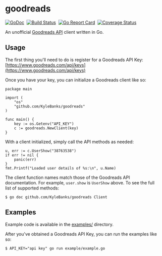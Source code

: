 # goodreads

[![GoDoc](https://godoc.org/github.com/KyleBanks/goodreads?status.svg)](https://godoc.org/github.com/KyleBanks/goodreads)&nbsp; 
[![Build Status](https://travis-ci.org/KyleBanks/goodreads.svg?branch=master)](https://travis-ci.org/KyleBanks/goodreads)&nbsp;
[![Go Report Card](https://goreportcard.com/badge/github.com/KyleBanks/goodreads)](https://goreportcard.com/report/github.com/KyleBanks/goodreads)&nbsp;
[![Coverage Status](https://coveralls.io/repos/github/KyleBanks/goodreads/badge.svg?branch=master)](https://coveralls.io/github/KyleBanks/goodreads?branch=master)

An unofficial [Goodreads API](https://www.goodreads.com/api/index) client written in Go. 

## Usage

The first thing you'll need to do is register for a Goodreads API Key: [https://www.goodreads.com/api/keys](https://www.goodreads.com/api/keys)

Once you have your key, you can initialize a Goodreads client like so:

```
package main

import (
    "os"
    "github.com/KyleBanks/goodreads"
)

func main() {
    key := os.Getenv("API_KEY")	
    c := goodreads.NewClient(key)
}
```

With a client initialized, simply call the API methods as needed:

```
u, err := c.UserShow("38763538")
if err != nil {
    panic(err)
}
fmt.Printf("Loaded user details of %s:\n", u.Name)
```

The client function names match those of the Goodreads API documentation. For example, `user.show` is `UserShow` above. To see the full list of supported methods:

```
$ go doc github.com/KyleBanks/goodreads Client 
```

## Examples

Example code is available in the [examples/](./examples) directory.

After you've obtained a Goodreads API Key, you can run the examples like so:

```
$ API_KEY="api key" go run example/example.go
```
